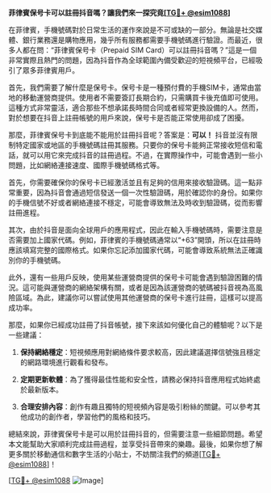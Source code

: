 **菲律賓保号卡可以註冊抖音嗎？讓我們來一探究竟[[TG💪+ @esim1088](https://t.me/s/esim1088)]**

在菲律賓，手機號碼對於日常生活的運作來說是不可或缺的一部分。無論是社交媒體、銀行業務還是購物應用，幾乎所有服務都需要手機號碼進行驗證。而最近，很多人都在問：“菲律賓保号卡（Prepaid SIM Card）可以註冊抖音嗎？”這是一個非常實際且熱門的問題，因為抖音作為全球範圍內備受歡迎的短視頻平台，已經吸引了眾多菲律賓用戶。

首先，我們需要了解什麼是保号卡。保号卡是一種預付費的手機SIM卡，通常由當地的移動運營商提供。使用者不需要簽訂長期合約，只需購買卡後充值即可使用。這種方式非常靈活，適合那些不想承諾長時間合同或者經常更換設備的人。然而，對於想要在抖音上註冊帳號的用戶來說，保号卡是否能正常使用卻成了困擾。

那麼，菲律賓保号卡到底能不能用於註冊抖音呢？答案是：**可以！** 抖音並沒有限制特定國家或地區的手機號碼註冊其服務。只要你的保号卡能夠正常接收短信和電話，就可以用它來完成抖音的註冊過程。不過，在實際操作中，可能會遇到一些小問題，比如網絡連接速度、國際手機號碼格式等。

首先，你需要確保你的保号卡已經激活並且有足夠的信用來接收驗證碼。這一點非常重要，因為抖音會通過短信發送一個一次性驗證碼，用於確認你的身份。如果你的手機信號不好或者網絡連接不穩定，可能會導致無法及時收到驗證碼，從而影響註冊進程。

其次，由於抖音是面向全球用戶的應用程式，因此在輸入手機號碼時，需要注意是否需要加上國家代碼。例如，菲律賓的手機號碼通常以“+63”開頭，所以在註冊時應該填寫完整的國際格式。如果你忘記添加國家代碼，可能會導致系統無法正確識別你的手機號碼。

此外，還有一些用戶反映，使用某些運營商提供的保号卡可能會遇到驗證困難的情況。這可能與運營商的網絡架構有關，或者是因為該運營商的號碼被抖音視為高風險區域。為此，建議你可以嘗試使用其他運營商的保号卡進行註冊，這樣可以提高成功率。

那麼，如果你已經成功註冊了抖音帳號，接下來該如何優化自己的體驗呢？以下是一些建議：

1. **保持網絡穩定**：短視頻應用對網絡條件要求較高，因此建議選擇信號強且穩定的網路環境進行觀看和發布。
   
2. **定期更新軟體**：為了獲得最佳性能和安全性，請務必保持抖音應用程式始終處於最新版本。

3. **合理安排內容**：創作有趣且獨特的短視頻內容是吸引粉絲的關鍵。可以參考其他成功的創作者，學習他們的風格和技巧。

總結來說，菲律賓保号卡是可以用於註冊抖音的，但需要注意一些細節問題。希望本文能幫助大家順利完成註冊過程，並享受抖音帶來的樂趣。最後，如果你想了解更多關於移動通信和數字生活的小貼士，不妨關注我們的頻道[[TG💪+ @esim1088](https://t.me/s/esim1088)]！

[[TG💪+ @esim1088](https://t.me/s/esim1088) ![Image](https://i.postimg.cc/4NQfJmqS/Snipaste-2025-05-13-00-14-12.png)]